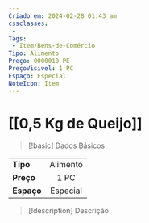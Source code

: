 ```yaml
---
Criado em: 2024-02-28 01:43 am
cssclasses:
 - 
Tags:
 - Item/Bens-de-Comércio
Tipo: Alimento
Preço: 0000010 PE
PreçoVisivel: 1 PC
Espaço: Especial
NoteIcon: Item
---
```

# [[0,5 Kg de Queijo]]

> [!basic] Dados Básicos
> 
|            |     |
| ---------- |:---:|
| **Tipo**   |  Alimento   |
| **Preço**  |  1 PC   |
| **Espaço** |  Especial   |
>
 
> [!description] Descrição
> 
>
